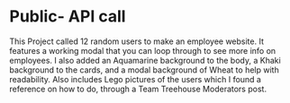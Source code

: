 # Public- API call
This Project called 12 random users to make an employee website. It features a working modal that you can loop through to see more info on employees. I also added an Aquamarine background to the body, a Khaki background to the cards, and a modal background of Wheat to help with readability. Also includes Lego pictures of the users which I found a reference on how to do, through a Team Treehouse Moderators post.
